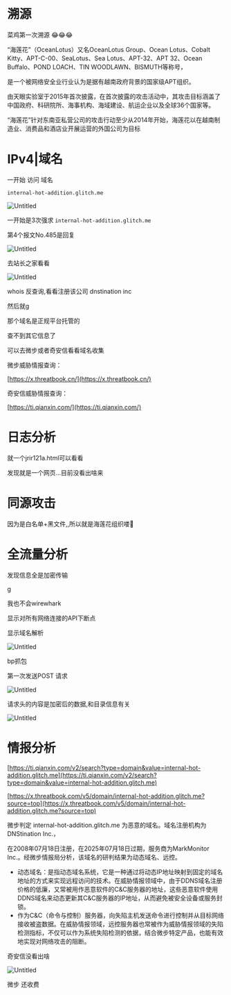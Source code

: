 # 溯源

菜鸡第一次溯源 😂😂😂

“海莲花”（OceanLotus）又名OceanLotus Group、Ocean Lotus、Cobalt Kitty、APT-C-00、SeaLotus、Sea Lotus、APT-32、APT 32、Ocean Buffalo、POND LOACH、TIN WOODLAWN、BISMUTH等称号，

是一个被网络安全业行业认为是据有越南政府背景的国家级APT组织。

由天眼实验室于2015年首次披露，在首次披露的攻击活动中，其攻击目标涵盖了中国政府、科研院所、海事机构、海域建设、航运企业以及全球36个国家等。

“海莲花”针对东南亚私营公司的攻击行动至少从2014年开始，海莲花以在越南制造业、消费品和酒店业开展运营的外国公司为目标

# IPv4|域名

一开始 访问 域名

`internal-hot-addition.glitch.me`

![Untitled](%E6%BA%AF%E6%BA%90%205cda38c086734f188bfc6acb87f8188f/Untitled.png)

一开始是3次强求 `internal-hot-addition.glitch.me` 

第4个报文No.485是回复

![Untitled](%E6%BA%AF%E6%BA%90%205cda38c086734f188bfc6acb87f8188f/Untitled%201.png)

去站长之家看看

![Untitled](%E6%BA%AF%E6%BA%90%205cda38c086734f188bfc6acb87f8188f/Untitled%202.png)

whois 反查询,看看注册该公司 dnstination inc

然后就g

那个域名是正规平台托管的

查不到其它信息了

可以去微步或者奇安信看看域名收集

微步威胁情报查询：

[https://x.threatbook.cn/](https://x.threatbook.cn/)

奇安信威胁情报查询：

[https://ti.qianxin.com/](https://ti.qianxin.com/)

# 日志分析

就一个jrir121a.html可以看看

发现就是一个网页…目前没看出啥来

# 同源攻击

因为是白名单+黑文件,,所以就是海莲花组织喽🤣

# 全流量分析

发现信息全是加密传输

g

我也不会wirewhark

显示对所有网络连接的API下断点

显示域名解析

![Untitled](%E6%BA%AF%E6%BA%90%205cda38c086734f188bfc6acb87f8188f/Untitled%203.png)

bp抓包

第一次发送POST 请求

![Untitled](%E6%BA%AF%E6%BA%90%205cda38c086734f188bfc6acb87f8188f/Untitled%204.png)

请求头的内容是加密后的数据,和目录信息有关

![Untitled](%E6%BA%AF%E6%BA%90%205cda38c086734f188bfc6acb87f8188f/Untitled%205.png)

# 情报分析

[https://ti.qianxin.com/v2/search?type=domain&value=internal-hot-addition.glitch.me](https://ti.qianxin.com/v2/search?type=domain&value=internal-hot-addition.glitch.me)

[https://x.threatbook.com/v5/domain/internal-hot-addition.glitch.me?source=top](https://x.threatbook.com/v5/domain/internal-hot-addition.glitch.me?source=top)

微步判定 internal-hot-addition.glitch.me 为恶意的域名。域名注册机构为DNStination Inc.，

在2008年07月18日注册，在2025年07月18日过期，服务商为MarkMonitor Inc.。经微步情报局分析，该域名的研判结果为动态域名、远控。

- 动态域名：是指动态域名系统，它是一种通过将动态IP地址映射到固定的域名地址的方式来实现远程访问的技术。在威胁情报领域中，由于DDNS域名注册价格的低廉，又常被用作恶意软件的C&C服务器的地址，这些恶意软件使用DDNS域名来动态更新其C&C服务器的IP地址，从而避免被安全设备或服务封锁。
- 作为C&C（命令与控制）服务器，向失陷主机发送命令进行控制并从目标网络接收被盗数据。在威胁情报领域，远控服务器也常被作为威胁情报领域的失陷检测指标，不仅可以作为系统失陷检测的依据，结合微步特定产品，也能有效地实现对网络攻击的阻断。

奇安信没看出啥

![Untitled](%E6%BA%AF%E6%BA%90%205cda38c086734f188bfc6acb87f8188f/Untitled%206.png)

微步 还收费